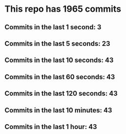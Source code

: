 # This repo has 1965 commits

## Commits in the last 1 second: 3
## Commits in the last 5 seconds: 23
## Commits in the last 10 seconds: 43
## Commits in the last 60 seconds: 43
## Commits in the last 120 seconds: 43
## Commits in the last 10 minutes: 43
## Commits in the last 1 hour: 43
